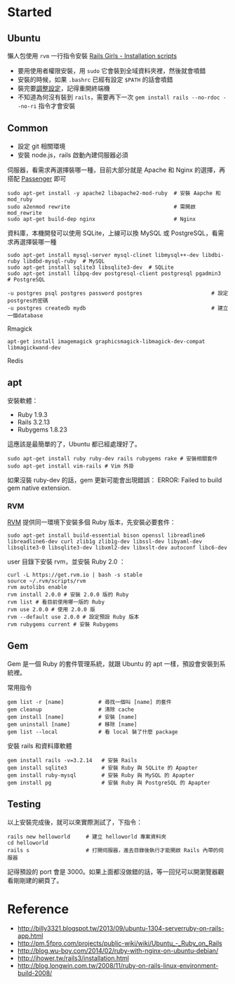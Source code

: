 # Started

## Ubuntu

懶人包使用 `rvm` 一行指令安裝 ​[Rails Girls - Installation scripts](https://github.com/railsgirls/installation-scripts/blob/master/rails-install-ubuntu.sh)

* 要用使用者權限安裝，用 `sudo` 它會裝到全域資料夾裡，然後就會噴錯
* 安裝的時候，如果 `.bashrc` 已經有設定 `$PATH` 的話會噴錯
* 裝完要[調整設定](https://rvm.io/integration/gnome-terminal)，記得重開終端機
* 不知道為何沒有裝到 `rails`，需要再下一次 `gem install rails --no-rdoc --no-ri` 指令才會安裝

## Common

* 設定 git 相關環境
* 安裝 node.js，rails 啟動內建伺服器必須

伺服器，看需求再選擇裝哪一種，目前大部分就是 Apache 和 Nginx 的選擇，再搭配 [Passenger](https://www.phusionpassenger.com/) 即可

    sudo apt-get install -y apache2 libapache2-mod-ruby  # 安裝 Aapche 和 mod_ruby
    sudo a2enmod rewrite                                 # 需開啟 mod_rewrite
    sudo apt-get build-dep nginx                         # Nginx

資料庫，本機開發可以使用 SQLite，上線可以換 MySQL 或 PostgreSQL，看需求再選擇裝哪一種

    sudo apt-get install mysql-server mysql-clinet libmysql++-dev libdbi-ruby libdbd-mysql-ruby  # MySQL
    sudo apt-get install sqlite3 libsqlite3-dev  # SQLite
    sudo apt-get install libpq-dev postgresql-client postgresql pgadmin3  # PostgreSQL

    -u postgres psql postgres password postgres                      # 設定postgres的密碼
    -u postgres createdb mydb                                        # 建立一個database

Rmagick

    apt-get install imagemagick graphicsmagick-libmagick-dev-compat libmagickwand-dev

Redis

## apt

安裝軟體：

* Ruby 1.9.3
* Rails 3.2.13
* Rubygems 1.8.23

這應該是最簡單的了，Ubuntu 都已經處理好了。

    sudo apt-get install ruby ruby-dev rails rubygems rake # 安裝相關套件
    sudo apt-get install vim-rails # Vim 外掛

如果沒裝 ruby-dev 的話，gem 更新可能會出現錯誤： ERROR: Failed to build gem native extension.

### RVM

[RVM](http://www.openfoundry.org/tw/tech-column/8513-rvm-ruby-environment-version-manager) 提供同一環境下安裝多個 Ruby 版本，先安裝必要套件：

    sudo apt-get install build-essential bison openssl libreadline6 libreadline6-dev curl zlib1g zlib1g-dev libssl-dev libyaml-dev libsqlite3-0 libsqlite3-dev libxml2-dev libxslt-dev autoconf libc6-dev

user 目錄下安裝 rvm，並安裝 Ruby 2.0 ：

    curl -L https://get.rvm.io | bash -s stable
    source ~/.rvm/scripts/rvm
    rvm autolibs enable
    rvm install 2.0.0 # 安裝 2.0.0 版的 Ruby
    rvm list # 看目前使用哪一版的 Ruby
    rvm use 2.0.0 # 使用 2.0.0 版
    rvm --default use 2.0.0 # 設定預設 Ruby 版本
    rvm rubygems current # 安裝 Rubygems

## Gem

Gem 是一個 Ruby 的套件管理系統，就跟 Ubuntu 的 apt 一樣，預設會安裝到系統裡。

常用指令

    gem list -r [name]           # 尋找一個叫 [name] 的套件
    gem cleanup                  # 清除 cache
    gem install [name]           # 安裝 [name]
    gem uninstall [name]         # 移除 [name]
    gem list --local             # 看 local 裝了什麼 package

安裝 rails 和資料庫軟體

    gem install rails -v=3.2.14   # 安裝 Rails
    gem install sqlite3           # 安裝 Ruby 與 SQLite 的 Apapter
    gem install ruby-mysql        # 安裝 Ruby 與 MySQL 的 Apapter
    gem install pg                # 安裝 Ruby 與 PostgreSQL 的 Apapter

## Testing

以上安裝完成後，就可以來實際測試了，下指令：

    rails new helloworld     # 建立 helloworld 專案資料夾
    cd helloworld
    rails s                  # 打開伺服器，進去目錄後執行才能開啟 Rails 內帶的伺服器

記得預設的 port 會是 3000。如果上面都沒做錯的話，等一回兒可以開瀏覽器觀看剛剛建的網頁了。

# Reference

* http://billy3321.blogspot.tw/2013/09/ubuntu-1304-serverruby-on-rails-app.html
* http://pm.5fpro.com/projects/public-wiki/wiki/Ubuntu_-_Ruby_on_Rails
* http://blog.wu-boy.com/2014/02/ruby-with-nginx-on-ubuntu-debian/
* http://ihower.tw/rails3/installation.html
* http://blog.longwin.com.tw/2008/11/ruby-on-rails-linux-environment-build-2008/
